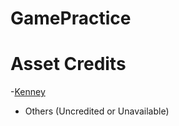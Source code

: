 # GamePractice
 
# Asset Credits
 -[Kenney](https://www.kenney.nl/)
 - Others (Uncredited or Unavailable)
